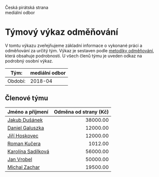 Česká pirátská strana  
mediální odbor

Týmový výkaz odměňování
===========================

V tomtu výkazu zveřejňujeme základní informace o vykonané práci a odměňování
za určitý tým. Výkaz je sestaven podle [metodiky odměňování][metodika],
která obsahuje podrobnosti. U všech členů týmu je uveden odkaz na podrobný osobní výkaz.

Tým:                     | mediální odbor
-----------------------  | --------------------
Období:                  | 2018-04

Členové týmu
--------------

| Jméno a příjmení                          |   Odměna od strany (Kč) |
|:------------------------------------------|------------------------:|
| [Jakub Dušánek](jakub-dusanek/)           |                38000.00 |
| [Daniel Galuszka](daniel-galuszka/)       |                12000.00 |
| [Jiří Hoskovec](jiri-hoskovec/)           |                12000.00 |
| [Roman Kučera](roman-kucera/)             |                 1012.00 |
| [Karolína Sadílková](karolina-sadilkova/) |                56000.00 |
| [Jan Vrobel](jan-vrobel/)                 |                50000.00 |
| [Michal Zachar](michal-zachar/)           |                19500.00 |


[metodika]: https://redmine.pirati.cz/projects/po/wiki/Odmenovani
